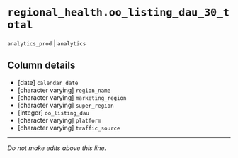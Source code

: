 # `regional_health.oo_listing_dau_30_total`
`analytics_prod` | `analytics`

## Column details
* [date]      `calendar_date`
* [character varying] `region_name`
* [character varying] `marketing_region`
* [character varying] `super_region`
* [integer]   `oo_listing_dau`
* [character varying] `platform`
* [character varying] `traffic_source`

-------------------------------------------------------------------------------
*Do not make edits above this line.*
